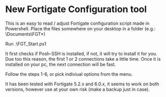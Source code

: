# New Fortigate Configuration tool

This is an easy to read / adjust Fortigate configuration script made in Powershell.
Place the files somewhere on your desktop in a folder (e.g.: \Documents\FGT\*)

Run .\FGT_Start.ps1 

It first checks if Posh-SSH is installed, if not, it will try to install it for you. 
Due too this reason, the first 1 or 2 connections take a little time. Once it is installed on your pc, the next connection will be fast.  

Follow the steps 1-6, or pick indiviual options from the menu. 

It has been tested with Fortigate 5.2.x and 6.0.x, it seems to work on both versions, however use at your own risk (make a backup just in case).

